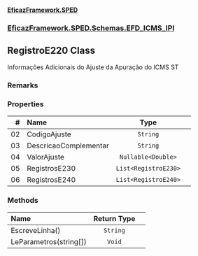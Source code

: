 #### [EficazFramework.SPED](EficazFrameworkSPED.md 'EficazFramework SPED')
### [EficazFramework.SPED.Schemas.EFD_ICMS_IPI](EficazFramework.SPED.Schemas.EFD_ICMS_IPI.md 'EficazFramework.SPED.Schemas.EFD_ICMS_IPI')

## RegistroE220 Class

Informações Adicionais do Ajuste da Apuração do ICMS ST

### Remarks
### Properties

| # | Name | Type | |
| ---: | :--- | :---: | :--- |
| 02 | CodigoAjuste | `String` |  |
| 03 | DescricaoComplementar | `String` |  |
| 04 | ValorAjuste | `Nullable<Double>` |  |
| 05 | RegistrosE230 | `List<RegistroE230>` |  |
| 06 | RegistrosE240 | `List<RegistroE240>` |  |
### Methods

| Name | Return Type | |
| :--- | :---: | :--- |
| EscreveLinha() | `String` |  |
| LeParametros(string[]) | `Void` |  |
